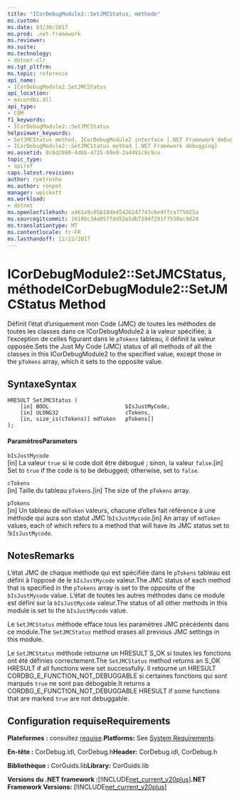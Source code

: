 ```yaml
---
title: "ICorDebugModule2::SetJMCStatus, méthode"
ms.custom: 
ms.date: 03/30/2017
ms.prod: .net-framework
ms.reviewer: 
ms.suite: 
ms.technology:
- dotnet-clr
ms.tgt_pltfrm: 
ms.topic: reference
api_name:
- ICorDebugModule2.SetJMCStatus
api_location:
- mscordbi.dll
api_type:
- COM
f1_keywords:
- ICorDebugModule2::SetJMCStatus
helpviewer_keywords:
- SetJMCStatus method, ICorDebugModule2 interface [.NET Framework debugging]
- ICorDebugModule2::SetJMCStatus method [.NET Framework debugging]
ms.assetid: 8c6d2089-4dbb-4715-b9e9-2a4491c8c9ce
topic_type:
- apiref
caps.latest.revision: 
author: rpetrusha
ms.author: ronpet
manager: wpickett
ms.workload:
- dotnet
ms.openlocfilehash: a461a9c05b18de45426247743c6e4ffca775025a
ms.sourcegitcommit: 16186c34a957fdd52e5db7294f291f7530ac9d24
ms.translationtype: MT
ms.contentlocale: fr-FR
ms.lasthandoff: 12/22/2017
---
```

# <a name="icordebugmodule2setjmcstatus-method"></a><span data-ttu-id="787c9-102">ICorDebugModule2::SetJMCStatus, méthode</span><span class="sxs-lookup"><span data-stu-id="787c9-102">ICorDebugModule2::SetJMCStatus Method</span></span>
<span data-ttu-id="787c9-103">Définit l’état d’uniquement mon Code (JMC) de toutes les méthodes de toutes les classes dans ce ICorDebugModule2 à la valeur spécifiée, à l’exception de celles figurant dans le `pTokens` tableau, il définit la valeur opposée.</span><span class="sxs-lookup"><span data-stu-id="787c9-103">Sets the Just My Code (JMC) status of all methods of all the classes in this ICorDebugModule2 to the specified value, except those in the `pTokens` array, which it sets to the opposite value.</span></span>  
  
## <a name="syntax"></a><span data-ttu-id="787c9-104">Syntaxe</span><span class="sxs-lookup"><span data-stu-id="787c9-104">Syntax</span></span>  
  
```  
HRESULT SetJMCStatus (  
    [in] BOOL                        bIsJustMyCode,  
    [in] ULONG32                     cTokens,  
    [in, size_is(cTokens)] mdToken   pTokens[]  
);  
```  
  
#### <a name="parameters"></a><span data-ttu-id="787c9-105">Paramètres</span><span class="sxs-lookup"><span data-stu-id="787c9-105">Parameters</span></span>  
 `bIsJustMycode`  
 <span data-ttu-id="787c9-106">[in] La valeur `true` si le code doit être débogué ; sinon, la valeur `false`.</span><span class="sxs-lookup"><span data-stu-id="787c9-106">[in] Set to `true` if the code is to be debugged; otherwise, set to `false`.</span></span>  
  
 `cTokens`  
 <span data-ttu-id="787c9-107">[in] Taille du tableau `pTokens`.</span><span class="sxs-lookup"><span data-stu-id="787c9-107">[in] The size of the `pTokens` array.</span></span>  
  
 `pTokens`  
 <span data-ttu-id="787c9-108">[in] Un tableau de `mdToken` valeurs, chacune d’elles fait référence à une méthode qui aura son statut JMC !`bIsJustMycode`.</span><span class="sxs-lookup"><span data-stu-id="787c9-108">[in] An array of `mdToken` values, each of which refers to a method that will have its JMC status set to !`bIsJustMycode`.</span></span>  
  
## <a name="remarks"></a><span data-ttu-id="787c9-109">Notes</span><span class="sxs-lookup"><span data-stu-id="787c9-109">Remarks</span></span>  
 <span data-ttu-id="787c9-110">L’état JMC de chaque méthode qui est spécifiée dans le `pTokens` tableau est défini à l’opposé de le `bIsJustMycode` valeur.</span><span class="sxs-lookup"><span data-stu-id="787c9-110">The JMC status of each method that is specified in the `pTokens` array is set to the opposite of the `bIsJustMycode` value.</span></span> <span data-ttu-id="787c9-111">L’état de toutes les autres méthodes dans ce module est défini sur la `bIsJustMycode` valeur.</span><span class="sxs-lookup"><span data-stu-id="787c9-111">The status of all other methods in this module is set to the `bIsJustMycode` value.</span></span>  
  
 <span data-ttu-id="787c9-112">Le `SetJMCStatus` méthode efface tous les paramètres JMC précédents dans ce module.</span><span class="sxs-lookup"><span data-stu-id="787c9-112">The `SetJMCStatus` method erases all previous JMC settings in this module.</span></span>  
  
 <span data-ttu-id="787c9-113">Le `SetJMCStatus` méthode retourne un HRESULT S_OK si toutes les fonctions ont été définies correctement.</span><span class="sxs-lookup"><span data-stu-id="787c9-113">The `SetJMCStatus` method returns an S_OK HRESULT if all functions were set successfully.</span></span> <span data-ttu-id="787c9-114">Il retourne un HRESULT CORDBG_E_FUNCTION_NOT_DEBUGGABLE si certaines fonctions qui sont marqués `true` ne sont pas débogable.</span><span class="sxs-lookup"><span data-stu-id="787c9-114">It returns a CORDBG_E_FUNCTION_NOT_DEBUGGABLE HRESULT if some functions that are marked `true` are not debuggable.</span></span>  
  
## <a name="requirements"></a><span data-ttu-id="787c9-115">Configuration requise</span><span class="sxs-lookup"><span data-stu-id="787c9-115">Requirements</span></span>  
 <span data-ttu-id="787c9-116">**Plateformes :** consultez [requise](../../../../docs/framework/get-started/system-requirements.md).</span><span class="sxs-lookup"><span data-stu-id="787c9-116">**Platforms:** See [System Requirements](../../../../docs/framework/get-started/system-requirements.md).</span></span>  
  
 <span data-ttu-id="787c9-117">**En-tête :** CorDebug.idl, CorDebug.h</span><span class="sxs-lookup"><span data-stu-id="787c9-117">**Header:** CorDebug.idl, CorDebug.h</span></span>  
  
 <span data-ttu-id="787c9-118">**Bibliothèque :** CorGuids.lib</span><span class="sxs-lookup"><span data-stu-id="787c9-118">**Library:** CorGuids.lib</span></span>  
  
 <span data-ttu-id="787c9-119">**Versions du .NET framework :**[!INCLUDE[net_current_v20plus](../../../../includes/net-current-v20plus-md.md)]</span><span class="sxs-lookup"><span data-stu-id="787c9-119">**.NET Framework Versions:** [!INCLUDE[net_current_v20plus](../../../../includes/net-current-v20plus-md.md)]</span></span>
